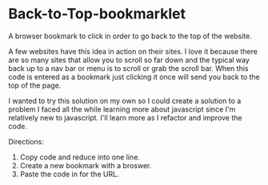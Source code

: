 # Back-to-Top-bookmarklet
A browser bookmark to click in order to go back to the top of the website.

A few websites have this idea in action on their sites.  I love it because there are so many sites that allow you to scroll so far down and the typical way back up to a nav bar or menu is to scroll or grab the scroll bar.  When this code is entered as a bookmark just clicking it once will send you back to the top of the page.

I wanted to try this solution on my own so I could create a solution to a problem I faced all the while learning more about javascript since I'm relatively new to javascript.  I'll learn more as I refactor and improve the code.

Directions:
1. Copy code and reduce into one line.
2. Create a new bookmark with a broswer.
3. Paste the code in for the URL.
